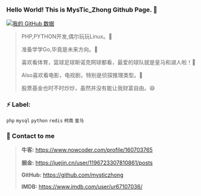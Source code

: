 ### Hello World! This is MysTic_Zhong Github Page. 👋

[![我的 GitHub 数据](https://github-readme-stats.vercel.app/api?username=mysticzhong)]()

> PHP,PYTHON开发,偶尔玩玩Linux。🔭
>
> 准备学学Go,毕竟是未来方向。👯
>
> 喜欢看体育，篮球足球斯诺克网球都看，最爱的球队就是皇马和湖人啦！🌱
>
> Also喜欢看电影，电视剧，特别是侦探推理类型。🤔
> 
> 股票基金也时不时炒炒，虽然并没有能让我财富自由。😄

### ⚡ Label:

`php`  `mysql`  `python`  `redis`  `柯南`  `皇马`


### 💬 Contact to me

> **牛客:** https://www.nowcoder.com/profile/160703765
> 
> **掘金:** https://juejin.cn/user/1196723307810861/posts
>
> **GitHub:** https://github.com/mysticzhong
>
> **IMDB:** https://www.imdb.com/user/ur67107036/
